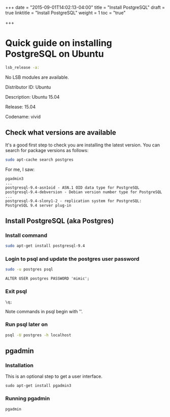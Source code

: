 +++
date = "2015-09-01T14:02:13-04:00"
title = "Install PostgreSQL"
draft = true
linktitle = "Install PostgreSQL"
weight = 1
toc = "true"

+++

# Quick guide on installing PostgreSQL on Ubuntu

```sh
lsb_release -a:
```

No LSB modules are available.

Distributor ID: Ubuntu

Description:    Ubuntu 15.04

Release:        15.04

Codename:       vivid

## Check what versions are available

It's a good first step to check you are installing the latest version. You can search for package versions as follows:

```sh
sudo apt-cache search postgres
```

For me, I saw:

```
pgadmin3
...
postgresql-9.4-asn1oid - ASN.1 OID data type for PostgreSQL
postgresql-9.4-debversion - Debian version number type for PostgreSQL
...
postgresql-9.4-slony1-2 - replication system for PostgreSQL: PostgreSQL 9.4 server plug-in
```

## Install PostgreSQL (aka Postgres)

### Install command

```sh
sudo apt-get install postgresql-9.4
```

### Login to psql and update the postgres user password

```sh
sudo -u postgres psql
```

```psql
ALTER USER postgres PASSWORD 'mimic';
```

### Exit psql

```psql
\q;
```

Note commands in psql begin with '\'.

### Run psql later on

```sh
psql -U postgres -h localhost
```

## pgadmin

### Installation

This is an optional step to get a user interface.

```
sudo apt-get install pgadmin3
```

### Running pgadmin

```sh
pgadmin
```
